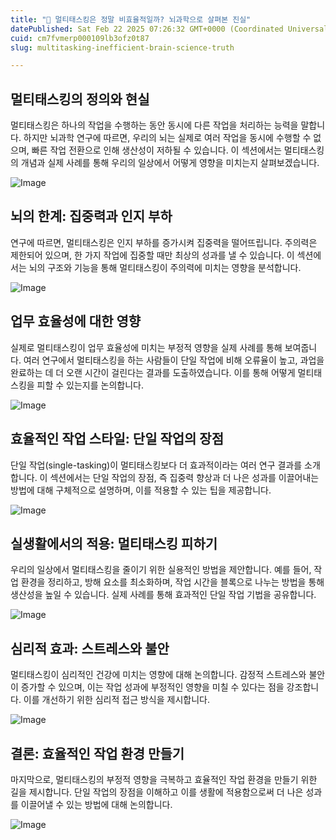 ```yaml
---
title: "🧠 멀티태스킹은 정말 비효율적일까? 뇌과학으로 살펴본 진실"
datePublished: Sat Feb 22 2025 07:26:32 GMT+0000 (Coordinated Universal Time)
cuid: cm7fvmerp000109lb3ofz0t87
slug: multitasking-inefficient-brain-science-truth

---
```


## 멀티태스킹의 정의와 현실

멀티태스킹은 하나의 작업을 수행하는 동안 동시에 다른 작업을 처리하는 능력을 말합니다. 하지만 뇌과학 연구에 따르면, 우리의 뇌는 실제로 여러 작업을 동시에 수행할 수 없으며, 빠른 작업 전환으로 인해 생산성이 저하될 수 있습니다. 이 섹션에서는 멀티태스킹의 개념과 실제 사례를 통해 우리의 일상에서 어떻게 영향을 미치는지 살펴보겠습니다.

![Image](http://res.cloudinary.com/potenlab/image/upload/v1740209108/pne9hnard0m3btvkrmq9.png)

## 뇌의 한계: 집중력과 인지 부하

연구에 따르면, 멀티태스킹은 인지 부하를 증가시켜 집중력을 떨어뜨립니다. 주의력은 제한되어 있으며, 한 가지 작업에 집중할 때만 최상의 성과를 낼 수 있습니다. 이 섹션에서는 뇌의 구조와 기능을 통해 멀티태스킹이 주의력에 미치는 영향을 분석합니다.

![Image](http://res.cloudinary.com/potenlab/image/upload/v1740209120/ojp9lkf73k74aaxgzkcg.png)

## 업무 효율성에 대한 영향

실제로 멀티태스킹이 업무 효율성에 미치는 부정적 영향을 실제 사례를 통해 보여줍니다. 여러 연구에서 멀티태스킹을 하는 사람들이 단일 작업에 비해 오류율이 높고, 과업을 완료하는 데 더 오랜 시간이 걸린다는 결과를 도출하였습니다. 이를 통해 어떻게 멀티태스킹을 피할 수 있는지를 논의합니다.

![Image](http://res.cloudinary.com/potenlab/image/upload/v1740209135/tbaossuwgnekrfa1hd5j.png)

## 효율적인 작업 스타일: 단일 작업의 장점

단일 작업(single-tasking)이 멀티태스킹보다 더 효과적이라는 여러 연구 결과를 소개합니다. 이 섹션에서는 단일 작업의 장점, 즉 집중력 향상과 더 나은 성과를 이끌어내는 방법에 대해 구체적으로 설명하며, 이를 적용할 수 있는 팁을 제공합니다.

![Image](http://res.cloudinary.com/potenlab/image/upload/v1740209152/gn07tx3nqhrqitccyudw.png)

## 실생활에서의 적용: 멀티태스킹 피하기

우리의 일상에서 멀티태스킹을 줄이기 위한 실용적인 방법을 제안합니다. 예를 들어, 작업 환경을 정리하고, 방해 요소를 최소화하며, 작업 시간을 블록으로 나누는 방법을 통해 생산성을 높일 수 있습니다. 실제 사례를 통해 효과적인 단일 작업 기법을 공유합니다.

![Image](http://res.cloudinary.com/potenlab/image/upload/v1740209166/fh5j6fxtthh28cpwoqht.png)

## 심리적 효과: 스트레스와 불안

멀티태스킹이 심리적인 건강에 미치는 영향에 대해 논의합니다. 감정적 스트레스와 불안이 증가할 수 있으며, 이는 작업 성과에 부정적인 영향을 미칠 수 있다는 점을 강조합니다. 이를 개선하기 위한 심리적 접근 방식을 제시합니다.

![Image](http://res.cloudinary.com/potenlab/image/upload/v1740209178/gdmoaqetmr63nc1qjb8h.png)

## 결론: 효율적인 작업 환경 만들기

마지막으로, 멀티태스킹의 부정적 영향을 극복하고 효율적인 작업 환경을 만들기 위한 길을 제시합니다. 단일 작업의 장점을 이해하고 이를 생활에 적용함으로써 더 나은 성과를 이끌어낼 수 있는 방법에 대해 논의합니다.

![Image](http://res.cloudinary.com/potenlab/image/upload/v1740209191/dlxwrpzuh50pxefmlfxt.png)

